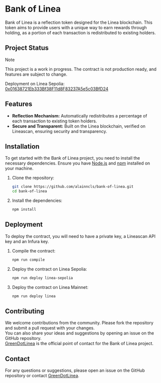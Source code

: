# Bank of Linea

Bank of Linea is a reflection token designed for the Linea blockchain. This token aims to provide users with a unique
way to earn rewards through holding, as a portion of each transaction is redistributed to existing holders.

## Project Status

> [!NOTE]
> This project is a work in progress.
> The contract is not production ready, and features are subject to change.

Deployment&nbsp;on&nbsp;Linea&nbsp;Sepolia: [0x01638721Eb333Bf38F11d8F83237A5e5c03BfD24](https://sepolia.lineascan.build/address/0x01638721Eb333Bf38F11d8F83237A5e5c03BfD24#code)

## Features

- **Reflection Mechanism:** Automatically redistributes a percentage of each transaction to existing token holders.
- **Secure and Transparent:** Built on the Linea blockchain, verified on Lineascan, ensuring security and transparency.

## Installation

To get started with the Bank of Linea project, you need to install the necessary dependencies. Ensure you
have [Node.js](https://nodejs.org/) and [npm](https://www.npmjs.com/) installed on your machine.

1. Clone the repository:

   ```bash
   git clone https://github.com/alainncls/bank-of-linea.git
   cd bank-of-linea
   ```

2. Install the dependencies:
   ```bash
   npm install
   ```

## Deployment

To deploy the contract, you will need to have a private key, a Lineascan API key and an Infura key.

1. Compile the contract:

   ```bash
   npm run compile
   ```

2. Deploy the contract on Linea Sepolia:

   ```bash
   npm run deploy linea-sepolia
   ```

3. Deploy the contract on Linea Mainnet:

   ```bash
   npm run deploy linea
   ```

## Contributing

We welcome contributions from the community. Please fork the repository and submit a pull request with your changes.  
You can also share your ideas and suggestions by opening an issue on the GitHub repository.  
[GreenDotLinea](https://x.com/GreenDotLinea) is the official point of contact for the Bank of Linea project.

## Contact

For any questions or suggestions, please open an issue on the GitHub repository or
contact [GreenDotLinea](https://x.com/GreenDotLinea).
